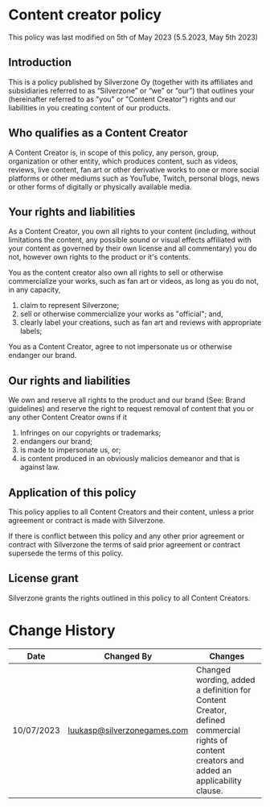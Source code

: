 # Content creator policy
This policy was last modified on 5th of May 2023 (5.5.2023, May 5th 2023)

## Introduction
This is a policy published by Silverzone Oy (together with its affiliates and subsidiaries referred to as “Silverzone” or “we” or “our”) that outlines your (hereinafter referred to as "you" or "Content Creator") rights and our liabilities in you creating content of our products.

## Who qualifies as a Content Creator
A Content Creator is, in scope of this policy, any person, group, organization or other entity, which produces content, such as videos, reviews, live content, fan art or other derivative works to one or more social platforms or other mediums such as YouTube, Twitch, personal blogs, news or other forms of digitally or physically available media.

## Your rights and liabilities
As a Content Creator, you own all rights to your content (including, without limitations the content, any possible sound or visual effects affiliated with your content as governed by their own license and all commentary) you do not, however own rights to the product or it's contents.

You as the content creator also own all rights to sell or otherwise commercialize your works, such as fan art or videos, as long as you do not, in any capacity, 

1. claim to represent Silverzone;
2. sell or otherwise commercialize your works as "official"; and,
3. clearly label your creations, such as fan art and reviews with appropriate labels;

You as a Content Creator, agree to not impersonate us or otherwise endanger our brand.

## Our rights and liabilities
We own and reserve all rights to the product and our brand (See: Brand guidelines) and reserve the right to request removal of content that you or any other Content Creator owns if it
1. Infringes on our copyrights or trademarks;
2. endangers our brand;
3. is made to impersonate us, or;
4. is content produced in an obviously malicios demeanor and that is against law.

## Application of this policy
This policy applies to all Content Creators and their content, unless a prior agreement or contract is made with Silverzone.

If there is conflict between this policy and any other prior agreement or contract with Silverzone the terms of said prior agreement or contract supersede the terms of this policy.

## License grant
Silverzone grants the rights outlined in this policy to all Content Creators.

# Change History
| Date | Changed By | Changes |
|------|------------|---------|
| 10/07/2023 | luukasp@silverzonegames.com | Changed wording, added a definition for Content Creator, <br/> defined commercial rights of content creators and added an applicability clause. |

